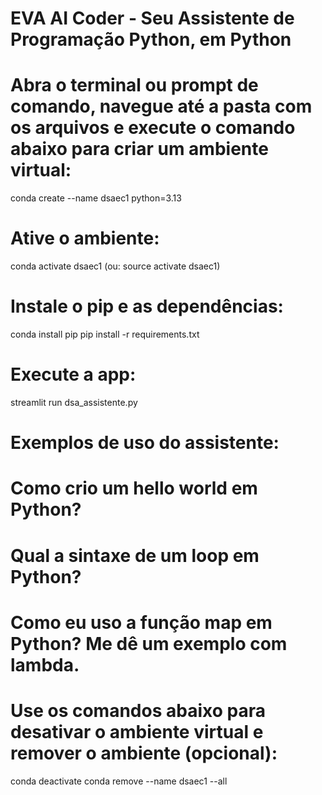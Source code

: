 # EVA AI Coder - Seu Assistente de Programação Python, em Python

# Abra o terminal ou prompt de comando, navegue até a pasta com os arquivos e execute o comando abaixo para criar um ambiente virtual:

conda create --name dsaec1 python=3.13

# Ative o ambiente:

conda activate dsaec1 (ou: source activate dsaec1)

# Instale o pip e as dependências:

conda install pip
pip install -r requirements.txt 

# Execute a app:

streamlit run dsa_assistente.py

# Exemplos de uso do assistente:

# Como crio um hello world em Python?
# Qual a sintaxe de um loop em Python?
# Como eu uso a função map em Python? Me dê um exemplo com lambda.

# Use os comandos abaixo para desativar o ambiente virtual e remover o ambiente (opcional):

conda deactivate
conda remove --name dsaec1 --all
